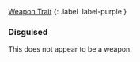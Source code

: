 
[Weapon Trait](Game/Core/Weapon-Traits)
{: .label .label-purple }

### Disguised
This does not appear to be a weapon.